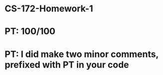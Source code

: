 # CS-172-Homework-1

# PT: 100/100
#
# PT: I did make two minor comments, prefixed with PT in your code
